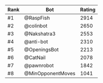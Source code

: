 Rank|Bot|Rating
---|---|---
#1|@RaspFish|2914
#2|@colinbot|2650
#3|@Nakshatra3|2553
#4|@anti-bot|2310
#5|@OpeningsBot|2213
#6|@CatNail|2078
#7|@pawnrobot|1842
#8|@MinOpponentMoves|1041
